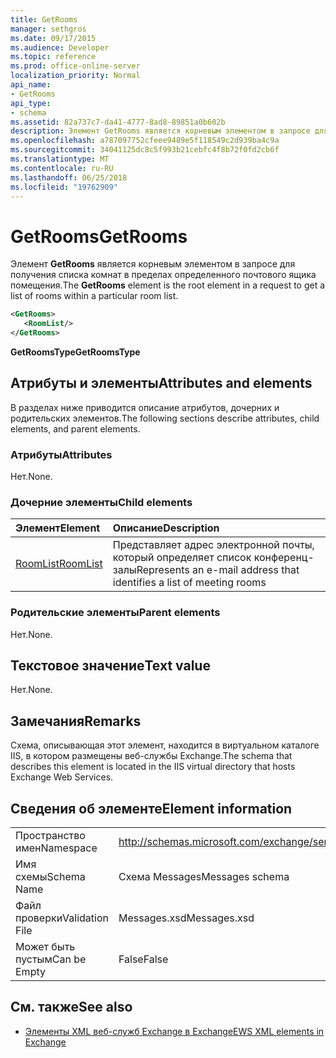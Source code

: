 ```yaml
---
title: GetRooms
manager: sethgros
ms.date: 09/17/2015
ms.audience: Developer
ms.topic: reference
ms.prod: office-online-server
localization_priority: Normal
api_name:
- GetRooms
api_type:
- schema
ms.assetid: 82a737c7-da41-4777-8ad8-89851a0b602b
description: Элемент GetRooms является корневым элементом в запросе для получения списка комнат в пределах определенного почтового ящика помещения.
ms.openlocfilehash: a787097752cfeee9489e5f118549c2d939ba4c9a
ms.sourcegitcommit: 34041125dc8c5f993b21cebfc4f8b72f0fd2cb6f
ms.translationtype: MT
ms.contentlocale: ru-RU
ms.lasthandoff: 06/25/2018
ms.locfileid: "19762909"
---
```

# <a name="getrooms"></a><span data-ttu-id="04fd7-103">GetRooms</span><span class="sxs-lookup"><span data-stu-id="04fd7-103">GetRooms</span></span>

<span data-ttu-id="04fd7-104">Элемент **GetRooms** является корневым элементом в запросе для получения списка комнат в пределах определенного почтового ящика помещения.</span><span class="sxs-lookup"><span data-stu-id="04fd7-104">The **GetRooms** element is the root element in a request to get a list of rooms within a particular room list.</span></span> 
  
```XML
<GetRooms>
   <RoomList/>
</GetRooms>
```

 <span data-ttu-id="04fd7-105">**GetRoomsType**</span><span class="sxs-lookup"><span data-stu-id="04fd7-105">**GetRoomsType**</span></span>
## <a name="attributes-and-elements"></a><span data-ttu-id="04fd7-106">Атрибуты и элементы</span><span class="sxs-lookup"><span data-stu-id="04fd7-106">Attributes and elements</span></span>

<span data-ttu-id="04fd7-107">В разделах ниже приводится описание атрибутов, дочерних и родительских элементов.</span><span class="sxs-lookup"><span data-stu-id="04fd7-107">The following sections describe attributes, child elements, and parent elements.</span></span>
  
### <a name="attributes"></a><span data-ttu-id="04fd7-108">Атрибуты</span><span class="sxs-lookup"><span data-stu-id="04fd7-108">Attributes</span></span>

<span data-ttu-id="04fd7-109">Нет.</span><span class="sxs-lookup"><span data-stu-id="04fd7-109">None.</span></span>
  
### <a name="child-elements"></a><span data-ttu-id="04fd7-110">Дочерние элементы</span><span class="sxs-lookup"><span data-stu-id="04fd7-110">Child elements</span></span>

|<span data-ttu-id="04fd7-111">**Элемент**</span><span class="sxs-lookup"><span data-stu-id="04fd7-111">**Element**</span></span>|<span data-ttu-id="04fd7-112">**Описание**</span><span class="sxs-lookup"><span data-stu-id="04fd7-112">**Description**</span></span>|
|:-----|:-----|
|[<span data-ttu-id="04fd7-113">RoomList</span><span class="sxs-lookup"><span data-stu-id="04fd7-113">RoomList</span></span>](roomlist.md) <br/> |<span data-ttu-id="04fd7-114">Представляет адрес электронной почты, который определяет список конференц-залы</span><span class="sxs-lookup"><span data-stu-id="04fd7-114">Represents an e-mail address that identifies a list of meeting rooms</span></span>  <br/> |
   
### <a name="parent-elements"></a><span data-ttu-id="04fd7-115">Родительские элементы</span><span class="sxs-lookup"><span data-stu-id="04fd7-115">Parent elements</span></span>

<span data-ttu-id="04fd7-116">Нет.</span><span class="sxs-lookup"><span data-stu-id="04fd7-116">None.</span></span>
  
## <a name="text-value"></a><span data-ttu-id="04fd7-117">Текстовое значение</span><span class="sxs-lookup"><span data-stu-id="04fd7-117">Text value</span></span>

<span data-ttu-id="04fd7-118">Нет.</span><span class="sxs-lookup"><span data-stu-id="04fd7-118">None.</span></span>
  
## <a name="remarks"></a><span data-ttu-id="04fd7-119">Замечания</span><span class="sxs-lookup"><span data-stu-id="04fd7-119">Remarks</span></span>

<span data-ttu-id="04fd7-120">Схема, описывающая этот элемент, находится в виртуальном каталоге IIS, в котором размещены веб-службы Exchange.</span><span class="sxs-lookup"><span data-stu-id="04fd7-120">The schema that describes this element is located in the IIS virtual directory that hosts Exchange Web Services.</span></span>
  
## <a name="element-information"></a><span data-ttu-id="04fd7-121">Сведения об элементе</span><span class="sxs-lookup"><span data-stu-id="04fd7-121">Element information</span></span>

|||
|:-----|:-----|
|<span data-ttu-id="04fd7-122">Пространство имен</span><span class="sxs-lookup"><span data-stu-id="04fd7-122">Namespace</span></span>  <br/> |http://schemas.microsoft.com/exchange/services/2006/messages  <br/> |
|<span data-ttu-id="04fd7-123">Имя схемы</span><span class="sxs-lookup"><span data-stu-id="04fd7-123">Schema Name</span></span>  <br/> |<span data-ttu-id="04fd7-124">Схема Messages</span><span class="sxs-lookup"><span data-stu-id="04fd7-124">Messages schema</span></span>  <br/> |
|<span data-ttu-id="04fd7-125">Файл проверки</span><span class="sxs-lookup"><span data-stu-id="04fd7-125">Validation File</span></span>  <br/> |<span data-ttu-id="04fd7-126">Messages.xsd</span><span class="sxs-lookup"><span data-stu-id="04fd7-126">Messages.xsd</span></span>  <br/> |
|<span data-ttu-id="04fd7-127">Может быть пустым</span><span class="sxs-lookup"><span data-stu-id="04fd7-127">Can be Empty</span></span>  <br/> |<span data-ttu-id="04fd7-128">False</span><span class="sxs-lookup"><span data-stu-id="04fd7-128">False</span></span>  <br/> |
   
## <a name="see-also"></a><span data-ttu-id="04fd7-129">См. также</span><span class="sxs-lookup"><span data-stu-id="04fd7-129">See also</span></span>



- [<span data-ttu-id="04fd7-130">Элементы XML веб-служб Exchange в Exchange</span><span class="sxs-lookup"><span data-stu-id="04fd7-130">EWS XML elements in Exchange</span></span>](ews-xml-elements-in-exchange.md)

